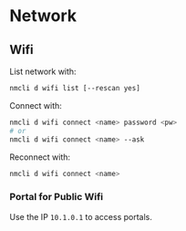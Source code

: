 # Network

## Wifi

List network with:

```bash
nmcli d wifi list [--rescan yes]
```

Connect with:

```bash
nmcli d wifi connect <name> password <pw>
# or
nmcli d wifi connect <name> --ask
```

Reconnect with:

```bash
nmcli d wifi connect <name>
```

### Portal for Public Wifi

Use the IP `10.1.0.1` to access portals.


